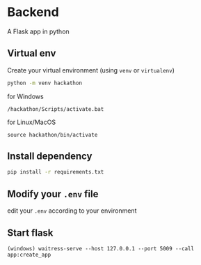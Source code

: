 # Backend

A Flask app in python

## Virtual env

Create your virtual environment (using `venv` or `virtualenv`)

```bash
python -m venv hackathon
```

for Windows

```
/hackathon/Scripts/activate.bat
```

for Linux/MacOS

```
source hackathon/bin/activate
```

## Install dependency

```bash
pip install -r requirements.txt
```

## Modify your `.env` file

edit your `.env` according to your environment

## Start flask

```
(windows) waitress-serve --host 127.0.0.1 --port 5009 --call app:create_app
```
